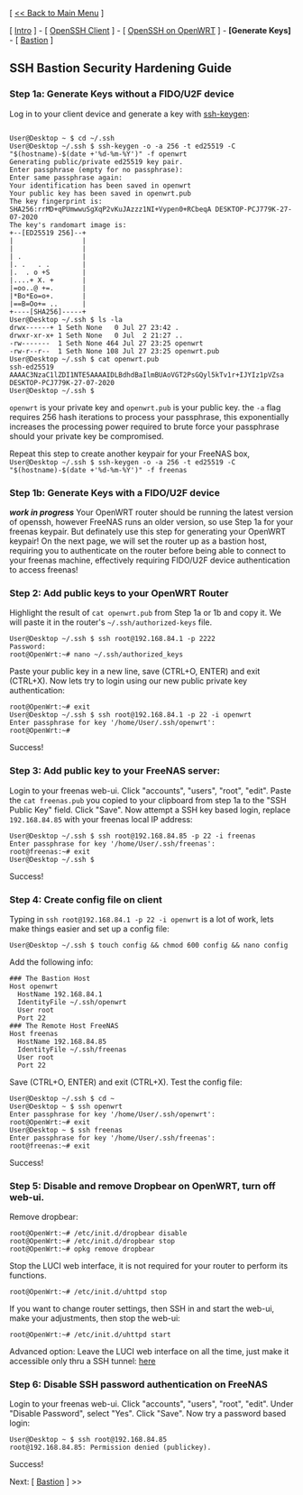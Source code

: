 [ [<< Back to Main Menu](https://github.com/seth586/guides/blob/master/README.md) ]

[ [Intro](README.md) ] - [ [OpenSSH Client](1_install_client.md) ] - [ [OpenSSH on OpenWRT](2_install_openssh.md) ] - **[Generate Keys]** - [ [Bastion](4_bastion.md) ]

## SSH Bastion Security Hardening Guide
### Step 1a: Generate Keys without a FIDO/U2F device
Log in to your client device and generate a key with [ssh-keygen](https://man.openbsd.org/OpenBSD-current/man1/ssh-keygen.1#NAME):
```

User@Desktop ~ $ cd ~/.ssh
User@Desktop ~/.ssh $ ssh-keygen -o -a 256 -t ed25519 -C "$(hostname)-$(date +'%d-%m-%Y')" -f openwrt
Generating public/private ed25519 key pair.
Enter passphrase (empty for no passphrase):
Enter same passphrase again:
Your identification has been saved in openwrt
Your public key has been saved in openwrt.pub
The key fingerprint is:
SHA256:rrMD+qPUmwwuSgXqP2vKuJAzzz1NI+Vypen0+RCbeqA DESKTOP-PCJ779K-27-07-2020
The key's randomart image is:
+--[ED25519 256]--+
|                 |
|                 |
| .               |
|. .   . .        |
|.  . o +S        |
|....+ X. +       |
|=oo..@ +=.       |
|*Bo*Eo=o+.       |
|==B=Oo+= ..      |
+----[SHA256]-----+
User@Desktop ~/.ssh $ ls -la
drwx------+ 1 Seth None   0 Jul 27 23:42 .
drwxr-xr-x+ 1 Seth None   0 Jul  2 21:27 ..
-rw-------  1 Seth None 464 Jul 27 23:25 openwrt
-rw-r--r--  1 Seth None 108 Jul 27 23:25 openwrt.pub
User@Desktop ~/.ssh $ cat openwrt.pub
ssh-ed25519 AAAAC3NzaC1lZDI1NTE5AAAAIDLBdhdBaIlmBUAoVGT2PsGQyl5kTv1r+IJYIz1pVZsa DESKTOP-PCJ779K-27-07-2020
User@Desktop ~/.ssh $
```
`openwrt` is your private key and `openwrt.pub` is your public key. the `-a` flag requires 256 hash iterations to process your passphrase, this exponentially increases the processing power required to brute force your passphrase should your private key be compromised.

Repeat this step to create another keypair for your FreeNAS box, `User@Desktop ~/.ssh $ ssh-keygen -o -a 256 -t ed25519 -C "$(hostname)-$(date +'%d-%m-%Y')" -f freenas`

### Step 1b: Generate Keys with a FIDO/U2F device
***work in progress***
Your OpenWRT router should be running the latest version of openssh, however FreeNAS runs an older version, so use Step 1a for your freenas keypair. But definately use this step for generating your OpenWRT keypair! On the next page, we will set the router up as a bastion host, requiring you to authenticate on the router before being able to connect to your freenas machine, effectively requiring FIDO/U2F device authentication to access freenas!

### Step 2: Add public keys to your OpenWRT Router
Highlight the result of `cat openwrt.pub` from Step 1a or 1b and copy it. We will paste it in the router's `~/.ssh/authorized-keys` file.
```
User@Desktop ~/.ssh $ ssh root@192.168.84.1 -p 2222
Password:
root@OpenWrt:~# nano ~/.ssh/authorized_keys
```
Paste your public key in a new line, save (CTRL+O, ENTER) and exit (CTRL+X). Now lets try to login using our new public private key authentication:
```
root@OpenWrt:~# exit
User@Desktop ~/.ssh $ ssh root@192.168.84.1 -p 22 -i openwrt
Enter passphrase for key '/home/User/.ssh/openwrt':
root@OpenWrt:~#
```
Success!

### Step 3: Add public key to your FreeNAS server:
Login to your freenas web-ui. Click "accounts", "users", "root", "edit". Paste the `cat freenas.pub` you copied to your clipboard from step 1a to the "SSH Public Key" field. Click "Save". Now attempt a SSH key based login, replace `192.168.84.85` with your freenas local IP address:
```
User@Desktop ~/.ssh $ ssh root@192.168.84.85 -p 22 -i freenas
Enter passphrase for key '/home/User/.ssh/freenas':
root@freenas:~# exit
User@Desktop ~/.ssh $
```
Success!

### Step 4: Create config file on client
Typing in `ssh root@192.168.84.1 -p 22 -i openwrt` is a lot of work, lets make things easier and set up a config file:
```
User@Desktop ~/.ssh $ touch config && chmod 600 config && nano config
```
Add the following info:
```
### The Bastion Host
Host openwrt
  HostName 192.168.84.1
  IdentityFile ~/.ssh/openwrt
  User root
  Port 22
### The Remote Host FreeNAS 
Host freenas
  HostName 192.168.84.85
  IdentityFile ~/.ssh/freenas
  User root
  Port 22
```
Save (CTRL+O, ENTER) and exit (CTRL+X). Test the config file:
```
User@Desktop ~/.ssh $ cd ~
User@Desktop ~ $ ssh openwrt
Enter passphrase for key '/home/User/.ssh/openwrt':
root@OpenWrt:~# exit
User@Desktop ~ $ ssh freenas
Enter passphrase for key '/home/User/.ssh/freenas':
root@freenas:~# exit
```
Success!

### Step 5: Disable and remove Dropbear on OpenWRT, turn off web-ui.
Remove dropbear:
```
root@OpenWrt:~# /etc/init.d/dropbear disable
root@OpenWrt:~# /etc/init.d/dropbear stop
root@OpenWrt:~# opkg remove dropbear
```
Stop the LUCI web interface, it is not required for your router to perform its functions. 
```
root@OpenWrt:~# /etc/init.d/uhttpd stop
```
If you want to change router settings, then SSH in and start the web-ui, make your adjustments, then stop the web-ui:
```
root@OpenWrt:~# /etc/init.d/uhttpd start 
```
Advanced option: Leave the LUCI web interface on all the time, just make it accessible only thru a SSH tunnel: [here](https://openwrt.org/docs/guide-user/luci/luci.secure)

### Step 6: Disable SSH password authentication on FreeNAS
Login to your freenas web-ui. Click "accounts", "users", "root", "edit". Under "Disable Password", select "Yes". Click "Save". Now try a password based login:
```
User@Desktop ~ $ ssh root@192.168.84.85
root@192.168.84.85: Permission denied (publickey).
```
Success!

Next: [ [Bastion](4_bastion.md) ] >>
